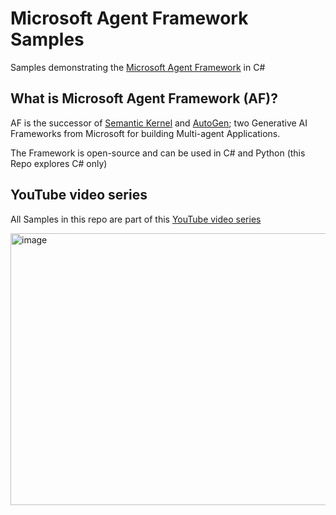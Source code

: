 # Microsoft Agent Framework Samples

Samples demonstrating the [Microsoft Agent Framework](https://github.com/microsoft/agent-framework) in C#

## What is Microsoft Agent Framework (AF)?
AF is the successor of [Semantic Kernel](https://github.com/microsoft/semantic-kernel) and [AutoGen](https://github.com/microsoft/autogen); two Generative AI Frameworks from Microsoft for building Multi-agent Applications.

The Framework is open-source and can be used in C# and Python (this Repo explores C# only)

## YouTube video series

All Samples in this repo are part of this [YouTube video series](https://youtube.com/playlist?list=PLhGl0l5La4sYXjYOBv7h9l7x6qNuW34Cx)

[<img width="773" height="435" alt="image" src="https://github.com/user-attachments/assets/5909cce1-6191-4c54-8371-234b75ccc059" />](https://youtube.com/playlist?list=PLhGl0l5La4sYXjYOBv7h9l7x6qNuW34Cx&si=ukOYLJaSbt9p4hf5)



